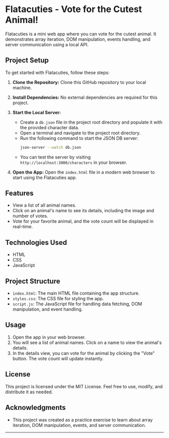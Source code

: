 # Flatacuties - Vote for the Cutest Animal!

Flatacuties is a mini web app where you can vote for the cutest animal. It demonstrates array iteration, DOM manipulation, events handling, and server communication using a local API.


## Project Setup

To get started with Flatacuties, follow these steps:

1. **Clone the Repository:** Clone this GitHub repository to your local machine.

2. **Install Dependencies:** No external dependencies are required for this project.

3. **Start the Local Server:**
   - Create a `db.json` file in the project root directory and populate it with the provided character data.
   - Open a terminal and navigate to the project root directory.
   - Run the following command to start the JSON DB server:
     ```sh
     json-server --watch db.json
     ```
   - You can test the server by visiting `http://localhost:3000/characters` in your browser.

4. **Open the App:** Open the `index.html` file in a modern web browser to start using the Flatacuties app.

## Features

- View a list of all animal names.
- Click on an animal's name to see its details, including the image and number of votes.
- Vote for your favorite animal, and the vote count will be displayed in real-time.

## Technologies Used

- HTML
- CSS
- JavaScript

## Project Structure

- `index.html`: The main HTML file containing the app structure.
- `styles.css`: The CSS file for styling the app.
- `script.js`: The JavaScript file for handling data fetching, DOM manipulation, and event handling.

## Usage

1. Open the app in your web browser.
2. You will see a list of animal names. Click on a name to view the animal's details.
3. In the details view, you can vote for the animal by clicking the "Vote" button. The vote count will update instantly.

## License

This project is licensed under the MIT License. Feel free to use, modify, and distribute it as needed.

## Acknowledgments

- This project was created as a practice exercise to learn about array iteration, DOM manipulation, events, and server communication.

---

